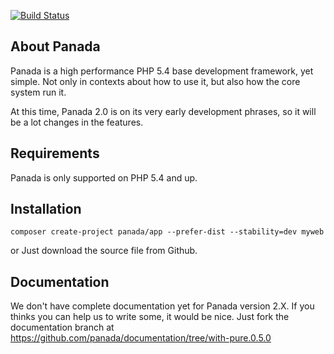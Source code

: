 [![Build Status](https://semaphoreci.com/api/v1/projects/cd86bb70-8b9f-4dd3-969b-eaab5365ffe4/405199/badge.svg)](https://semaphoreci.com/ikandars/panada)

About Panada
------------

Panada is a high performance PHP 5.4 base development framework, yet simple.
Not only in contexts about how to use it, but also how the core system run it.

At this time, Panada 2.0 is on its very early development phrases, so it will be a lot changes in the features.

Requirements
------------

Panada is only supported on PHP 5.4 and up.

Installation
------------
```
composer create-project panada/app --prefer-dist --stability=dev myweb
```
or Just download the source file from Github.

Documentation
-------------

We don't have complete documentation yet for Panada version 2.X. If you thinks you
can help us to write some, it would be nice. Just fork the documentation branch at https://github.com/panada/documentation/tree/with-pure.0.5.0

